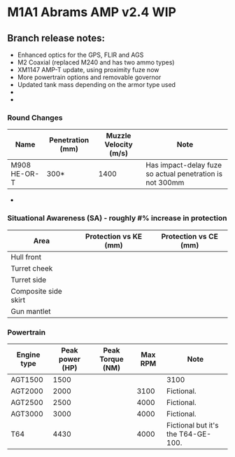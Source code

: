 # M1A1 Abrams AMP v2.4 WIP

## Branch release notes:
<p>
	<ul> 
		<li>Enhanced optics for the GPS, FLIR and AGS</li>
		<li>M2 Coaxial (replaced M240 and has two ammo types)</li>
		<li>XM1147 AMP-T update, using proximity fuze now</li>
		<li>More powertrain options and removable governor</li>
		<li>Updated tank mass depending on the armor type used</li>
		<li></li>
		<li></li>
	</ul>
</p>

### Round Changes
| Name  | Penetration (mm) | Muzzle Velocity (m/s) | Note |
| ------------- | ------------- | ------------- | ------------- |
| M908 HE-OR-T | 300* | 1400 | Has impact-delay fuze so actual penetration is not 300mm  |

<p>
	<ul> 
		<li></li>
	</ul>
</p>

### Situational Awareness (SA) - roughly #% increase in protection
| Area  | Protection vs KE (mm) | Protection vs CE (mm) 
| ------------- | ------------- | ------------- | 
| Hull front |  |  |
| Turret cheek |  |  | 
| Turret side |  |  | 
| Composite side skirt |  |  | 
| Gun mantlet |  |  | 


### Powertrain
| Engine type  | Peak power (HP) | Peak Torque (NM) | Max RPM | Note |
| ------------- | ------------- | ------------- | ------------- | ------------- | 
| AGT1500 | 1500 |  |  | 3100 | 
| AGT2000 | 2000 |  | 3100 | Fictional. | 
| AGT2500 | 2500 |  | 4000 | Fictional. | 
| AGT3000 | 3000 |  | 4000 | Fictional. | 
| T64 | 4430 |  | 4000 | Fictional but it's the T64-GE-100. | 
